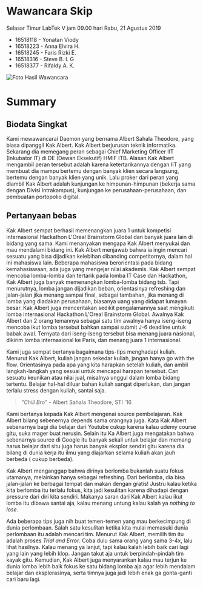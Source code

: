 # Wawancara Skip

Selasar Timur LabTek V jam 09.00 hari Rabu, 21 Agustus 2019
- 16518118 - Yonatan Viody
- 16518223 - Anna Elvira H.
- 16518245 - Faris Rizki E.
- 16518316 - Steve B. I. G
- 16518377 - Rifaldy A. K.

![Foto Hasil Wawancara](foto.jpg)

# Summary
## Biodata Singkat
Kami mewawancarai Daemon yang bernama Albert Sahala Theodore, yang biasa dipanggil Kak Albert. Kak Albert berjurusan teknik informatika. Sekarang dia memegang peran sebagai Chief Marketing Officer IIT (Inkubator IT) di DE (Dewan Eksekutif) HMIF ITB. Alasan Kak Albert mengambil peran tersebut adalah karena ketertarikannya dengan IIT yang membuat dia mampu bertemu dengan banyak klien secara langsung, bertemu dengan banyak klien yang unik. Lalu proker dari peran yang diambil Kak Albert adalah kunjungan ke himpunan-himpunan (bekerja sama dengan Divisi Intrakampus), kunjungan ke perusahaan-perusahaan, dan pembuatan portopolio digital.

## Pertanyaan bebas
Kak Albert sempat berhasil memenangkan juara 1 untuk kompetisi internasional Hackathon L'Oreal Brainstorm Global dan banyak juara lain di bidang yang sama. Kami menanyakan mengapa Kak Albert menyukai dan mau mendalami bidang ini.
Kak Albert menjawab bahwa ia ingin mencari sesuatu yang bisa dijadikan kelebihan dibanding competitornya, dalam hal ini mahasiswa lain. Beberapa mahasiswa berorientasi pada bidang kemahasiswaan, ada juga yang mengejar nilai akademis. Kak Albert sempat mencoba lomba-lomba dan tertarik pada lomba IT Case dan Hackathon, Kak Albert juga banyak memenangkan lomba-lomba bidang tsb. Tapi menurutnya, lomba jangan dijadikan beban, orientasinya refreshing dan jalan-jalan jika menang sampai final, sebagai tambahan, jika menang di lomba yang diadakan perusahaan, biasanya uang yang didapat lumayan besar. Kak Albert juga menceritakan sedikit pengalamannya saat mengikuti lomba internasional Hackathon L'Oreal Brainstorm Global. Awalnya Kak Albert dan 2 orang temannya sebagai satu tim awalnya hanya iseng-iseng mencoba ikut lomba tersebut bahkan sampai submit J-6 deadline untuk babak awal. Ternyata dari iseng-iseng tersebut bisa menang juara nasional, dikirim lomba internasional ke Paris, dan menang juara 1 internasional.

Kami juga sempat bertanya bagaimana tips-tips menghadapi kuliah. Menurut Kak Albert, kuliah jangan sekedar kuliah, jangan hanya go with the flow. Orientasinya pada apa yang kita harapkan setelah kuliah, dan ambil langkah-langkah yang sesuai untuk mencapai harapan tersebut. Cari sesuatu keunikan atau nilai jual, misalnya unggul dalam lomba bidang tertentu. Belajar hal-hal diluar bahan kuliah sangat diperlukan, dan jangan terlalu stress dengan kuliah, santai saja.

> *"Chill Bro"* - Albert Sahala Theodore, STI '16

 Kami bertanya kepada Kak Albert mengenai source pembelajaran. Kak Albert bilang sebenernya depends sama orangnya juga. Kata Kak Albert sebenarnya bagi dia belajar dari Youtube cukup karena kalau udemy course gitu, suka mager buat nerusin. Selain itu Ka Albert juga mengatakan bahwa sebenarnya source di Google itu banyak sekali untuk belajar dan memang harus belajar dari situ juga harus banyak eksplor sendiri gitu karena dia bilang di dunia kerja itu ilmu yang diajarkan selama kuliah akan jauh berbeda ( cukup berbeda).

 Kak Albert menganggap bahwa dirinya berlomba bukanlah suatu fokus utamanya, melainkan hanya sebagai refreshing. Dari berlomba, dia bisa jalan-jalan ke berbagai tempat dan makan dengan gratis! Justru kalau ketika kita berlomba itu terlalu fokus, kita jadi kesulitan karena dihadapi dengan pressure dari diri kita sendiri. Makanya saran dari Kak Albert kalau ikut lomba itu dibawa santai aja, kalau menang untung kalau kalah ya *nothing to lose*.
 
 Ada beberapa tips juga nih buat temen-temen yang mau berkecimpung di dunia perlombaan. Salah satu kesulitan ketika kita mulai memasuki dunia perlombaan itu adalah mencari tim. Menurut Kak Albert, memilih tim itu adalah proses *Trial and Error*. Coba dulu sama orang yang sama 3-4x, lalu lihat hasilnya. Kalau menang ya lanjut, tapi kalau kalah lebih baik cari lagi yang lain yang lebih klop. Jangan takut aja untuk berpindah-pindah tim kayak gitu. Kemudian, Kak Albert juga menyarankan kalau mau terjun ke dunia lomba lebih baik fokus ke satu bidang lomba aja agar lebih mendalam belajar dan eksplorasinya, serta timnya juga jadi lebih enak ga gonta-ganti cari baru lagi.
